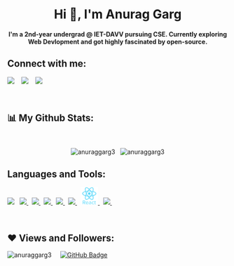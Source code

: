 
<h1 align="center">Hi 👋, I'm Anurag Garg</h1>
<h4 align="center">I'm a 2nd-year undergrad @ IET-DAVV pursuing CSE. Currently exploring Web Devlopment and got highly fascinated by open-source.
</h4>
<h2>Connect with me:</h2>

<p align="left">

<a href = "https://www.linkedin.com/in/anurag-garg-760109213/"><img src="https://img.icons8.com/fluent/48/000000/linkedin.png"/></a>&nbsp; &nbsp;
<a href = "https://twitter.com/anuraggarg_3"><img src="https://img.icons8.com/fluent/48/000000/twitter.png"/></a>&nbsp; &nbsp;
<a href = "https://www.instagram.com/anurag_garg3/"><img src="https://img.icons8.com/fluent/48/000000/instagram-new.png"/></a>&nbsp; &nbsp;
</p>


</br>
<!-- ## 📊 My Github Stats -->

<h2>📊 My Github Stats:</h2>
</br>
  <p align="center" ><img  src="https://github-readme-stats.vercel.app/api?username=anuraggarg3&show_icons=true&locale=en" alt="anuraggarg3" />&nbsp;&nbsp;
<!-- <p><img  src="https://github-readme-stats.vercel.app/api?username=anuraggarg3&show_icons=true&locale=en" alt="anuraggarg3" /></p> -->
<!-- <p><img align="center" src="https://github-readme-streak-stats.herokuapp.com/?user=anuraggarg3&" alt="anuraggarg3" /></p> -->
<!-- <span><img  src="https://github-readme-streak-stats.herokuapp.com/?user=anuraggarg3&" alt="anuraggarg3" /></span> -->
  <span><img  src="https://github-readme-stats.vercel.app/api/top-langs?username=anuraggarg3&show_icons=true&locale=en&layout=compact" alt="anuraggarg3" /></span>
 </p>
<!-- ## Languages and Tools: -->

<h2> Languages and Tools:</h2>
<p align="left"> 
 <a href="https://isocpp.org/" target="-blank"><img src="https://img.icons8.com/color/48/000000/c-plus-plus-logo.png"/></a> &nbsp;
      <a href="https://www.java.com" target="_blank"> <img src="https://img.icons8.com/color/48/000000/java-coffee-cup-logo.png"/> </a> &nbsp;
   <a href="https://www.w3.org/html/" target="_blank"> <img src="https://img.icons8.com/color/48/000000/html-5.png"/> </a>  &nbsp;
    <a href="https://www.w3schools.com/css/" target="_blank"> <img src="https://img.icons8.com/color/48/000000/css3.png"/> </a> &nbsp;
   <a href="https://developer.mozilla.org/en-US/docs/Web/JavaScript" target="_blank"> <img src="https://img.icons8.com/color/48/000000/javascript.png"/> </a> &nbsp;
  <a href="https://getbootstrap.com" target="_blank"> <img src="https://img.icons8.com/color/48/000000/bootstrap.png"/> </a>  &nbsp;
  <a href="https://reactjs.org/" target="_blank"> <img src="https://raw.githubusercontent.com/devicons/devicon/master/icons/react/react-original-wordmark.svg" alt="react" width="40" height="40"/> </a> &nbsp;
  <a href="https://git-scm.com/" target="_blank"> <img src="https://img.icons8.com/color/48/000000/git.png"/> </a>  &nbsp;
   </p>
   
   </br>

<!-- </br></br></br> -->
<!-- ## Connect with me: -->

## ❤ Views and Followers:

<p align="left"> <img src="https://komarev.com/ghpvc/?username=anuraggarg3&label=Profile%20views&color=0e75b6&style=flat" alt="anuraggarg3" /> &nbsp; &nbsp;
<span>
<a href="https://github.com/anuraggarg3?tab=followers"><img src="https://img.shields.io/github/followers/anuraggarg3?style=social" alt="GitHub Badge"></a></span></p>
<!-- <h2>Connect with me:</h2>

<p align="left">

<a href = "https://www.linkedin.com/in/anurag-garg-760109213/"><img src="https://img.icons8.com/fluent/48/000000/linkedin.png"/></a>&nbsp; &nbsp;
<a href = "https://twitter.com/anuraggarg_3"><img src="https://img.icons8.com/fluent/48/000000/twitter.png"/></a>&nbsp; &nbsp;
<a href = "https://www.instagram.com/anurag_garg3/"><img src="https://img.icons8.com/fluent/48/000000/instagram-new.png"/></a>&nbsp; &nbsp;

</p> -->
